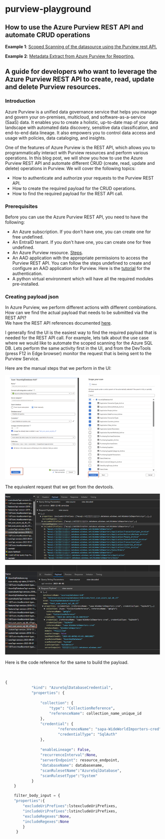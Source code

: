 # purview-playground

## How to use the Azure Purview REST API and automate CRUD operations

**Example 1**: [Scoped Scanning of the datasource using the Purview rest API.](https://github.com/Sam-Panda/purview-playground/blob/main/data_source_scanning/readme.md)

**Example 2**: [Metadata Extract from Azure Purview for Reporting.](https://github.com/Sam-Panda/purview-playground/blob/main/metadata_extract_for_reporting/readme.md)


## A guide for developers who want to leverage the Azure Purview REST API to create, read, update and delete Purview resources.
### Introduction
Azure Purview is a unified data governance service that helps you manage and govern your on-premises, multicloud, and software-as-a-service (SaaS) data. It enables you to create a holistic, up-to-date map of your data landscape with automated data discovery, sensitive data classification, and end-to-end data lineage. It also empowers you to control data access and usage with policies, data cataloging, and insights.

One of the features of Azure Purview is the REST API, which allows you to programmatically interact with Purview resources and perform various operations. In this blog post, we will show you how to use the Azure Purview REST API and automate different CRUD (create, read, update and delete) operations in Purview. We will cover the following topics:

* How to authenticate and authorize your requests to the Purview REST API.
* How to create the required payload for the CRUD operations.
* How to find the required payload for the REST API call.

### Prerequisites

Before you can use the Azure Purview REST API, you need to have the following:

* An Azure subscription. If you don't have one, you can create one for free undefined.
* An EntraID tenant. If you don't have one, you can create one for free undefined.
* An Azure Purview resource. [Steps](https://learn.microsoft.com/en-us/purview/create-microsoft-purview-portal).
* An AAD application with the appropriate permissions to access the Purview REST API. You can follow the steps undefined to create and configure an AAD application for Purview. Here is the [tutorial](https://learn.microsoft.com/en-us/purview/tutorial-using-rest-apis) for the authentication.
* A python virtual environment which will have all the required modules pre-installed.

### Creating payload json
In Azure Purview, we perform different actions with different combinations. How can we find the actual payload that needs to be submitted via the REST API?  
We have the REST API references documented [here](https://learn.microsoft.com/en-us/rest/api/purview/?view=rest-purview-scanningdataplane-2023-09-01).

I generally find the UI is the easiest way to find the required payload that is needed for the REST API call. For example, lets talk about the use case where we would like to automate the scoped scanning for the Azure SQL DB.  Lets perform the same activity first in the UI, and from the DevTools (press F12 in Edge browser) monitor the request that is being sent to the Purview Service.

Here are the manual steps that we perform in the UI:

 ![alt text](https://github.com/Sam-Panda/purview-playground/blob/main/.media/manualstepsUIimage.png)

The equivalent request that we get from the devtools. 

 ![alt text](https://github.com/Sam-Panda/purview-playground/blob/main/.media/devtools1.png)
 
 ![alt text](https://github.com/Sam-Panda/purview-playground/blob/main/.media/devtools2image.png)

Here is the code reference for the same to build the payload. 

```python


{
            "kind": "AzureSqlDatabaseCredential",
            "properties": {

                "collection": {
                    "type": "CollectionReference",
                    "referenceName": collection_name_unique_id
                },
                "credential": {
                        "referenceName": "sapa-WideWorldImporters-cred",
                        "credentialType": "SqlAuth"
                },

                "enableLineage": False,
                "recurrenceInterval":None,
                "serverEndpoint": resource_endpoint,
                "databaseName": databasename,
                "scanRulesetName":"AzureSqlDatabase",
                "scanRulesetType":"System"
            }
    }

```
``` python
    filter_body_input = {
    "properties":{
        "excludeUriPrefixes":lstexcludeUriPrefixes,
        "includeUriPrefixes":lstincludeUriPrefixes,
        "excludeRegexes":None,
        "includeRegexes":None
        }
     }

```